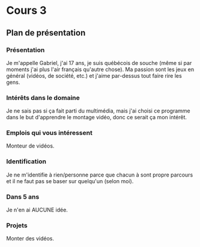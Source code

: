 # Cours 3
## Plan de présentation

### Présentation
Je m'appelle Gabriel, j'ai 17 ans, je suis québécois de souche (même si par moments j'ai plus l'air français qu'autre chose). Ma passion sont les jeux en général (vidéos, de société, etc.) et j'aime par-dessus tout faire rire les gens.

### Intérêts dans le domaine
Je ne sais pas si ça fait parti du multimédia, mais j'ai choisi ce programme dans le but d'apprendre le montage vidéo, donc ce serait ça mon intérêt.

### Emplois qui vous intéressent
Monteur de vidéos.

### Identification
Je ne m'identifie à rien/personne parce que chacun à sont propre parcours et il ne faut pas se baser sur quelqu'un (selon moi).

### Dans 5 ans
Je n'en ai AUCUNE idée.

### Projets
Monter des vidéos.
